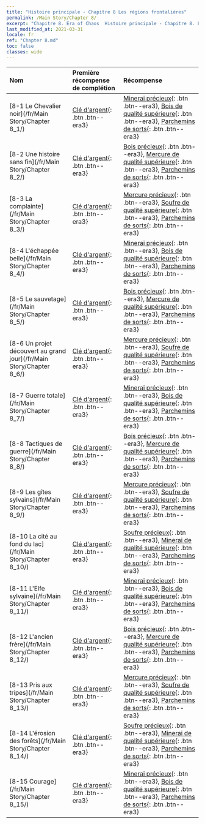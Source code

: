 ```yaml
---
title: "Histoire principale - Chapitre 8 Les régions frontalières"
permalink: /Main Story/Chapter 8/
excerpt: "Chapitre 8. Era of Chaos  Histoire principale - Chapitre 8. Les régions frontalières"
last_modified_at: 2021-03-31
locale: fr
ref: "Chapter 8.md"
toc: false
classes: wide
---
```


  | Nom |  Première récompense de complétion | Récompense |
  |:------------|:------------|:------------| 
  | [8-1 Le Chevalier noir](/fr/Main Story/Chapter 8_1/) | [Clé d'argent](/fr/Items/con_693/){: .btn .btn--era3} | [Minerai précieux](/fr/Items/mat_26/){: .btn .btn--era3}, [Bois de qualité supérieure](/fr/Items/mat_20/){: .btn .btn--era3}, [Parchemins de sorts](/fr/Items/con_694/){: .btn .btn--era3} |
  | [8-2 Une histoire sans fin](/fr/Main Story/Chapter 8_2/) | [Clé d'argent](/fr/Items/con_693/){: .btn .btn--era3} | [Bois précieux](/fr/Items/mat_27/){: .btn .btn--era3}, [Mercure de qualité supérieure](/fr/Items/mat_21/){: .btn .btn--era3}, [Parchemins de sorts](/fr/Items/con_694/){: .btn .btn--era3} |
  | [8-3 La complainte](/fr/Main Story/Chapter 8_3/) | [Clé d'argent](/fr/Items/con_693/){: .btn .btn--era3} | [Mercure précieux](/fr/Items/mat_28/){: .btn .btn--era3}, [Soufre de qualité supérieure](/fr/Items/mat_22/){: .btn .btn--era3}, [Parchemins de sorts](/fr/Items/con_694/){: .btn .btn--era3} |
  | [8-4 L'échappée belle](/fr/Main Story/Chapter 8_4/) | [Clé d'argent](/fr/Items/con_693/){: .btn .btn--era3} | [Minerai précieux](/fr/Items/mat_26/){: .btn .btn--era3}, [Bois de qualité supérieure](/fr/Items/mat_20/){: .btn .btn--era3}, [Parchemins de sorts](/fr/Items/con_694/){: .btn .btn--era3} |
  | [8-5 Le sauvetage](/fr/Main Story/Chapter 8_5/) | [Clé d'argent](/fr/Items/con_693/){: .btn .btn--era3} | [Bois précieux](/fr/Items/mat_27/){: .btn .btn--era3}, [Mercure de qualité supérieure](/fr/Items/mat_21/){: .btn .btn--era3}, [Parchemins de sorts](/fr/Items/con_694/){: .btn .btn--era3} |
  | [8-6 Un projet découvert au grand jour](/fr/Main Story/Chapter 8_6/) | [Clé d'argent](/fr/Items/con_693/){: .btn .btn--era3} | [Mercure précieux](/fr/Items/mat_28/){: .btn .btn--era3}, [Soufre de qualité supérieure](/fr/Items/mat_22/){: .btn .btn--era3}, [Parchemins de sorts](/fr/Items/con_694/){: .btn .btn--era3} |
  | [8-7 Guerre totale](/fr/Main Story/Chapter 8_7/) | [Clé d'argent](/fr/Items/con_693/){: .btn .btn--era3} | [Minerai précieux](/fr/Items/mat_26/){: .btn .btn--era3}, [Bois de qualité supérieure](/fr/Items/mat_20/){: .btn .btn--era3}, [Parchemins de sorts](/fr/Items/con_694/){: .btn .btn--era3} |
  | [8-8 Tactiques de guerre](/fr/Main Story/Chapter 8_8/) | [Clé d'argent](/fr/Items/con_693/){: .btn .btn--era3} | [Bois précieux](/fr/Items/mat_27/){: .btn .btn--era3}, [Mercure de qualité supérieure](/fr/Items/mat_21/){: .btn .btn--era3}, [Parchemins de sorts](/fr/Items/con_694/){: .btn .btn--era3} |
  | [8-9 Les gîtes sylvains](/fr/Main Story/Chapter 8_9/) | [Clé d'argent](/fr/Items/con_693/){: .btn .btn--era3} | [Mercure précieux](/fr/Items/mat_28/){: .btn .btn--era3}, [Soufre de qualité supérieure](/fr/Items/mat_22/){: .btn .btn--era3}, [Parchemins de sorts](/fr/Items/con_694/){: .btn .btn--era3} |
  | [8-10 La cité au fond du lac](/fr/Main Story/Chapter 8_10/) | [Clé d'argent](/fr/Items/con_693/){: .btn .btn--era3} | [Soufre précieux](/fr/Items/mat_29/){: .btn .btn--era3}, [Minerai de qualité supérieure](/fr/Items/mat_19/){: .btn .btn--era3}, [Parchemins de sorts](/fr/Items/con_694/){: .btn .btn--era3} |
  | [8-11 L'Elfe sylvaine](/fr/Main Story/Chapter 8_11/) | [Clé d'argent](/fr/Items/con_693/){: .btn .btn--era3} | [Minerai précieux](/fr/Items/mat_26/){: .btn .btn--era3}, [Bois de qualité supérieure](/fr/Items/mat_20/){: .btn .btn--era3}, [Parchemins de sorts](/fr/Items/con_694/){: .btn .btn--era3} |
  | [8-12 L'ancien frère](/fr/Main Story/Chapter 8_12/) | [Clé d'argent](/fr/Items/con_693/){: .btn .btn--era3} | [Bois précieux](/fr/Items/mat_27/){: .btn .btn--era3}, [Mercure de qualité supérieure](/fr/Items/mat_21/){: .btn .btn--era3}, [Parchemins de sorts](/fr/Items/con_694/){: .btn .btn--era3} |
  | [8-13 Pris aux tripes](/fr/Main Story/Chapter 8_13/) | [Clé d'argent](/fr/Items/con_693/){: .btn .btn--era3} | [Mercure précieux](/fr/Items/mat_28/){: .btn .btn--era3}, [Soufre de qualité supérieure](/fr/Items/mat_22/){: .btn .btn--era3}, [Parchemins de sorts](/fr/Items/con_694/){: .btn .btn--era3} |
  | [8-14 L'érosion des forêts](/fr/Main Story/Chapter 8_14/) | [Clé d'argent](/fr/Items/con_693/){: .btn .btn--era3} | [Soufre précieux](/fr/Items/mat_29/){: .btn .btn--era3}, [Minerai de qualité supérieure](/fr/Items/mat_19/){: .btn .btn--era3}, [Parchemins de sorts](/fr/Items/con_694/){: .btn .btn--era3} |
  | [8-15 Courage](/fr/Main Story/Chapter 8_15/) | [Clé d'argent](/fr/Items/con_693/){: .btn .btn--era3} | [Minerai précieux](/fr/Items/mat_26/){: .btn .btn--era3}, [Bois de qualité supérieure](/fr/Items/mat_20/){: .btn .btn--era3}, [Parchemins de sorts](/fr/Items/con_694/){: .btn .btn--era3} |

